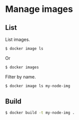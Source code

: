 # Manage images


## List

List images.

```sh
$ docker image ls
```

Or

```sh
$ docker images
```

Filter by name.

```sh
$ docker image ls my-node-img
```


## Build

```sh
$ docker build -t my-node-img .
```
